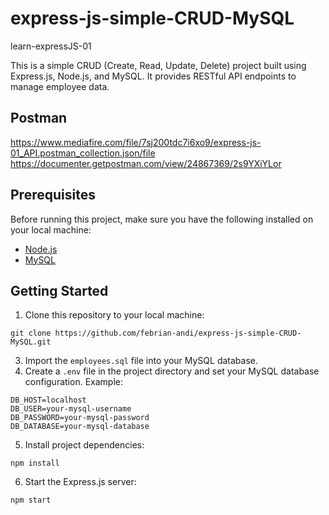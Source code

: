# express-js-simple-CRUD-MySQL
learn-expressJS-01

This is a simple CRUD (Create, Read, Update, Delete) project built using Express.js, Node.js, and MySQL. It provides RESTful API endpoints to manage employee data.

## Postman
https://www.mediafire.com/file/7sj200tdc7i6xo9/express-js-01_API.postman_collection.json/file
https://documenter.getpostman.com/view/24867369/2s9YXiYLor

## Prerequisites

Before running this project, make sure you have the following installed on your local machine:

- [Node.js](https://nodejs.org/)
- [MySQL](https://dev.mysql.com/downloads/)

## Getting Started

1. Clone this repository to your local machine:
```
git clone https://github.com/febrian-andi/express-js-simple-CRUD-MySQL.git
```

3. Import the `employees.sql` file into your MySQL database.
4. Create a `.env` file in the project directory and set your MySQL database configuration. Example:
```
DB_HOST=localhost
DB_USER=your-mysql-username
DB_PASSWORD=your-mysql-password
DB_DATABASE=your-mysql-database
```

5. Install project dependencies:
```
npm install
```

6. Start the Express.js server:
```
npm start
```

